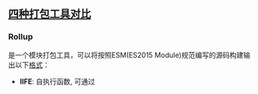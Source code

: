## [四种打包工具对比](https://www.cnblogs.com/3d-gis/articles/14383795.html)

### Rollup

是一个模块打包工具，可以将按照ESM(ES2015 Module)规范编写的源码构建输出以下[格式](https://blog.whyoop.com/2018/08/01/js-modules/)：

+ **IIFE**: 自执行函数, 可通过 <script> 标签加载
+ **AMD**: 通过 RequireJS 加载
+ **CommonJS**: Node 默认的模块规范, 可通过 Webpack 加载
+ **UMD**: 兼容 IIFE, AMD, CJS 三种模块规范
+ **ESM**: ES2015 Module 规范, 可用 Webpack, Rollup 加载

#### 优点

+ 支持动态导入
+ 支持tree shaking
+ Scope Hoisting，将所有小文件生成到一个大文件中，所有代码都在同一个函数作用域里。
+ 没有其他冗余代码, 执行很快。除了必要的 `cjs`, `umd` 头外，bundle 代码基本和源码差不多，也没有奇怪的 `__webpack_require__`, `Object.defineProperty` 之类的东西

#### 缺点

+ 不支持热更新
+ 对于commonjs模块，需要额外的插件将其转化为es2015供rollup 处理
+ 无法进行公共代码拆分

#### [常用插件（编译处理各类静态资源）](https://github.com/rollup/awesome)

+ rollup-plugin-typescript2
+ rollup-plugin-babel
+ rollup-plugin-uglify
+ rollup-plugin-commonjs
+ rollup-plugin-postcss
+ rollup-plugin-img
+ rollup-plugin-json

#### 参考链接

+ https://segmentfault.com/a/1190000010628352
+ https://blog.whyoop.com/2018/08/01/js-modules/
+ https://www.cnblogs.com/tugenhua0707/p/8179686.html
+ https://www.cnblogs.com/3d-gis/articles/14383795.html

### Webpack

### Gulp

>gulp 只是个 task runner，底层只是 node 脚本，不包括模块化的能力，如果需要模块化需要引入另外的框架（比如 requirejs），而 wepack 则本身就是为了模块化而出现的，压缩合并只是它附带的功能
>
>gulp比较grunt

#### gulp常用插件

+ sass的编译（gulp-sass）
+ less编译 （gulp-less）
+ 重命名（gulp-rename）
+ 自动添加css前缀（gulp-autoprefixer）
+ 压缩css（gulp-clean-css）
+ js代码校验（gulp-jshint）
+ 合并js文件（gulp-concat）
+ 压缩js代码（gulp-uglify）
+ 压缩图片（gulp-imagemin）
+ 自动刷新页面（gulp-livereload，谷歌浏览器亲测，谷歌浏览器需安装livereload插件）
+ 图片缓存，只有图片替换了才压缩（gulp-cache）
+ 更改提醒（gulp-notify）

### tsc/babel



> .vue文件最后会被编译压缩到js文件里，最后在浏览器环境中使用；webpack、gulp等打包工具是运行在node环境的；


